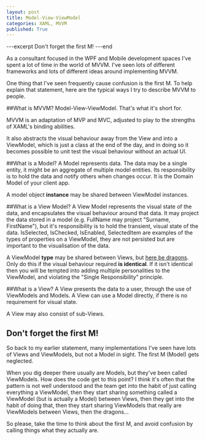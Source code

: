 ```yaml
---
layout: post
title: Model-View-ViewModel
categories: XAML, MVVM
published: True
---
```

---excerpt
Don't forget the first M!
---end

As a consultant focused in the WPF and Mobile development spaces I've spent a lot of time in the world of MVVM.  I've seen lots of different frameworks and lots of different ideas around implementing MVVM.

One thing that I've seen frequently cause confusion is the first M.  To help explain that statement, here are the typical ways I try to describe MVVM to people.

##What is MVVM?
Model-View-ViewModel. That's what it's short for.

MVVM is an adaptation of MVP and MVC, adjusted to play to the strengths of XAML's binding abilities. 

It also abstracts the visual behaviour away from the View and into a ViewModel, which is just a class at the end of the day, and in doing so it becomes possible to unit test the visual behaviour without an actual UI.

##What is a Model?
A Model represents data.  The data may be a single entity, it might be an aggregate of multiple model entities.
Its responsibility is to hold the data and notify others when changes occur.  It is the Domain Model of your client app.

A model object **instance** may be shared between ViewModel instances.

##What is a View Model?
A View Model represents the visual state of the data, and encapsulates the visual behaviour around that data.  It may project the data stored in a model (e.g. FullName may project "Surname, FirstName"), but it's responsibility is to hold the transient, visual state of the data.  IsSelected, IsChecked, IsEnabled, SelectedItem are examples of the types of properties on a ViewModel, they are not persisted but are important to the visualisation of the data.

A ViewModel **type** may be shared between Views, but [here be dragons](http://en.wikipedia.org/wiki/Here_be_dragons).  Only do this if the visual behaviour required **is identical**.  If it isn't identical then you will be tempted into adding multiple personalities to the ViewModel, and violating the "Single Responsibility" principle. 

##What is a View?
A View presents the data to a user, through the use of ViewModels and Models.  A View can use a Model directly, if there is no requirement for visual state.

A View may also consist of sub-Views.


## Don't forget the first M!
So back to my earlier statement, many implementations I've seen have lots of Views and ViewModels, but not a Model in sight.  The first M (Model) gets neglected.

When you dig deeper there usually are Models, but they've been called ViewModels.  How does the code get to this point?  I think it's often that the pattern is not well understood and the team get into the habit of just calling everything a ViewModel, then they start sharing something called a ViewModel (but is actually a Model) between Views, then they get into the habit of doing that, then they start sharing ViewModels that really are ViewModels between Views, then the dragons...

So please, take the time to think about the first M, and avoid confusion by calling things what they actually are.

